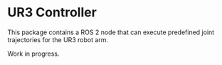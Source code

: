 # UR3 Controller

This package contains a ROS 2 node that can execute predefined joint trajectories for the UR3 robot arm.

Work in progress.
